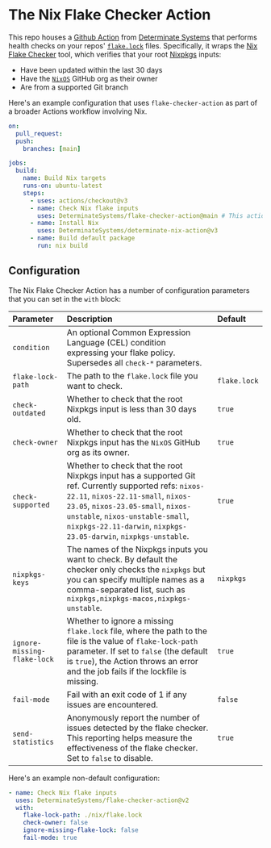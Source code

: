 # The Nix Flake Checker Action

This repo houses a [Github Action][action] from [Determinate Systems][detsys] that performs health checks on your repos' [`flake.lock`][lock] files.
Specifically, it wraps the [Nix Flake Checker][flake-checker] tool, which verifies that your root [Nixpkgs] inputs:

- Have been updated within the last 30 days
- Have the [`NixOS`][nixos-org] GitHub org as their owner
- Are from a supported Git branch

Here's an example configuration that uses `flake-checker-action` as part of a broader Actions workflow involving Nix.

```yaml
on:
  pull_request:
  push:
    branches: [main]

jobs:
  build:
    name: Build Nix targets
    runs-on: ubuntu-latest
    steps:
      - uses: actions/checkout@v3
      - name: Check Nix flake inputs
        uses: DeterminateSystems/flake-checker-action@main # This action
      - name: Install Nix
        uses: DeterminateSystems/determinate-nix-action@v3
      - name: Build default package
        run: nix build
```

## Configuration

The Nix Flake Checker Action has a number of configuration parameters that you can set in the `with` block:

| Parameter                   | Description                                                                                                                                                                                                                                                                           | Default      |
| :-------------------------- | :------------------------------------------------------------------------------------------------------------------------------------------------------------------------------------------------------------------------------------------------------------------------------------ | :----------- |
| `condition`                 | An optional Common Expression Language (CEL) condition expressing your flake policy. Supersedes all `check-*` parameters.                                                                                                                                                             |              |
| `flake-lock-path`           | The path to the `flake.lock` file you want to check.                                                                                                                                                                                                                                  | `flake.lock` |
| `check-outdated`            | Whether to check that the root Nixpkgs input is less than 30 days old.                                                                                                                                                                                                                | `true`       |
| `check-owner`               | Whether to check that the root Nixpkgs input has the `NixOS` GitHub org as its owner.                                                                                                                                                                                                 | `true`       |
| `check-supported`           | Whether to check that the root Nixpkgs input has a supported Git ref. Currently supported refs: `nixos-22.11`, `nixos-22.11-small`, `nixos-23.05`, `nixos-23.05-small`, `nixos-unstable`, `nixos-unstable-small`, `nixpkgs-22.11-darwin`, `nixpkgs-23.05-darwin`, `nixpkgs-unstable`. | `true`       |
| `nixpkgs-keys`              | The names of the Nixpkgs inputs you want to check. By default the checker only checks the `nixpkgs` but you can specify multiple names as a comma-separated list, such as `nixpkgs,nixpkgs-macos,nixpkgs-unstable`.                                                                   | `nixpkgs`    |
| `ignore-missing-flake-lock` | Whether to ignore a missing `flake.lock` file, where the path to the file is the value of `flake-lock-path` parameter. If set to `false` (the default is `true`), the Action throws an error and the job fails if the lockfile is missing.                                            | `true`       |
| `fail-mode`                 | Fail with an exit code of 1 if any issues are encountered.                                                                                                                                                                                                                            | `false`      |
| `send-statistics`           | Anonymously report the number of issues detected by the flake checker. This reporting helps measure the effectiveness of the flake checker. Set to `false` to disable.                                                                                                                | `true`       |

Here's an example non-default configuration:

```yaml
- name: Check Nix flake inputs
  uses: DeterminateSystems/flake-checker-action@v2
  with:
    flake-lock-path: ./nix/flake.lock
    check-owner: false
    ignore-missing-flake-lock: false
    fail-mode: true
```

[action]: https://github.com/features/actions
[detsys]: https://determinate.systems
[flake-checker]: https://github.com/DeterminateSystems/flake-checker
[lock]: https://zero-to-nix.com/concepts/flakes#lockfile
[nixos-org]: https://github.com/NixOS
[nixpkgs]: https://github.com/NixOS/nixpkgs
